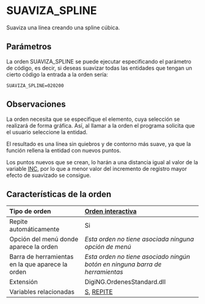 # SUAVIZA\_SPLINE

Suaviza una línea creando una spline cúbica.

## Parámetros

La orden SUAVIZA\_SPLINE se puede ejecutar especificando el parámetro de código, es decir, si deseas suavizar todas las entidades que tengan un cierto código la entrada a la orden sería:

`SUAVIZA_SPLINE=020200`

## Observaciones

La orden necesita que se especifique el elemento, cuya selección se realizará de forma gráfica. Así, al llamar a la orden el programa solicita que el usuario seleccione la entidad.

El resultado es una línea sin quiebros y de contorno más suave, ya que la función rellena la entidad con nuevos puntos.

Los puntos nuevos que se crean, lo harán a una distancia igual al valor de la variable [INC](https://github.com/digi21/docs/tree/7fc627c885c16fb88afc7cc05a6df2a2f4a54563/digi3d-net/referencia/digi3d.net/ventana-de-dibujo/ordenes/s/INC.html), por lo que a menor valor del incremento de registro mayor efecto de suavizado se consigue.

## Características de la orden

| Tipo de orden | [Orden interactiva](suaviza-spline.md) |
| :--- | :--- |
| Repite automáticamente | Si |
| Opción del menú donde aparece la orden | _Esta orden no tiene asociada ninguna opción de menú_ |
| Barra de herramientas en la que aparece la orden | _Esta orden no tiene asociado ningún botón en ninguna barra de herramientas_ |
| Extensión | DigiNG.OrdenesStandard.dll |
| Variables relacionadas | [S](https://github.com/digi21/docs/tree/7fc627c885c16fb88afc7cc05a6df2a2f4a54563/digi3d-net/referencia/digi3d.net/ventana-de-dibujo/ordenes/s/S.html), [REPITE](https://github.com/digi21/docs/tree/7fc627c885c16fb88afc7cc05a6df2a2f4a54563/digi3d-net/referencia/digi3d.net/ventana-de-dibujo/ordenes/s/REPITE.html) |

